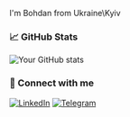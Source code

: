 
I'm Bohdan from Ukraine\Kyiv

### 📈 GitHub Stats

![Your GitHub stats](https://profile-skichkobohdans-projects.vercel.app/api?username=BohdanSkichko&show_icons=true&hide_title=true&theme=radical)

### 🔗 Connect with me

[![LinkedIn](https://img.shields.io/badge/LinkedIn-blue?logo=linkedin&logoColor=white)](https://www.linkedin.com/in/bohdanskichko/)
[![Telegram](https://img.shields.io/badge/Telegram-black?logo=telegram&logoColor=white)](@BohdanSkichko)
